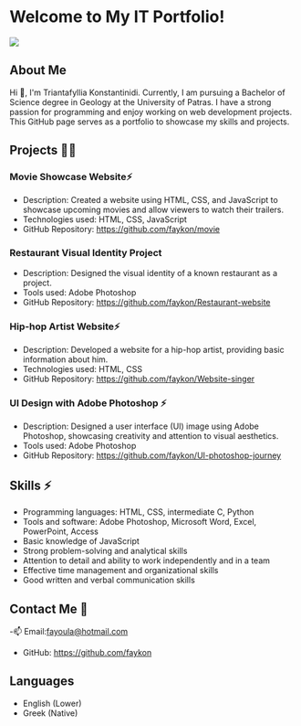 
# Welcome to My IT Portfolio!
<img align="center" src="https://cutewallpaper.org/25/anime-girl-at-night-wallpaper/late-night-artist-original-1920x1080-anime-wallpaper-anime-computer-wallpaper-anime-backgrounds-wallpapers.png">

## About Me

Hi 👋, I'm Triantafyllia Konstantinidi. Currently, I am pursuing a Bachelor of Science degree in Geology at the University of Patras. I have a strong passion for programming and enjoy working on web development projects. This GitHub page serves as a portfolio to showcase my skills and projects.

## Projects 👨‍💻

### Movie Showcase Website⚡

- Description: Created a website using HTML, CSS, and JavaScript to showcase upcoming movies and allow viewers to watch their trailers.
- Technologies used: HTML, CSS, JavaScript
- GitHub Repository: https://github.com/faykon/movie

### Restaurant Visual Identity Project

- Description: Designed the visual identity of a known restaurant as a project.
- Tools used: Adobe Photoshop
- GitHub Repository: https://github.com/faykon/Restaurant-website

### Hip-hop Artist Website⚡

- Description: Developed a website for a hip-hop artist, providing basic information about him.
- Technologies used: HTML, CSS
- GitHub Repository: https://github.com/faykon/Website-singer

### UI Design with Adobe Photoshop ⚡

- Description: Designed a user interface (UI) image using Adobe Photoshop, showcasing creativity and attention to visual aesthetics.
- Tools used: Adobe Photoshop
- GitHub Repository: https://github.com/faykon/UI-photoshop-journey

## Skills ⚡

- Programming languages: HTML, CSS, intermediate C, Python
- Tools and software: Adobe Photoshop, Microsoft Word, Excel, PowerPoint, Access
- Basic knowledge of JavaScript
- Strong problem-solving and analytical skills
- Attention to detail and ability to work independently and in a team
- Effective time management and organizational skills
- Good written and verbal communication skills

## Contact Me 📄

-📫 Email:fayoula@hotmail.com
- GitHub: https://github.com/faykon

## Languages

- English (Lower)
- Greek (Native)
